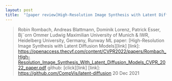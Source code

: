```yaml
---
layout: post
title:  "[paper review]High-Resolution Image Synthesis with Latent Diffusion Models"
---
```


> Robin Rombach, Andreas Blattmann, Dominik Lorenz, Patrick Esser, Bj¨orn Ommer
> Ludwig Maximilian University of Munich & IWR, Heidelberg University, Germany, Runway ML
> paper: [High-Resolution Image Synthesis with Latent Diffusion Models][link]
[link]: https://openaccess.thecvf.com/content/CVPR2022/papers/Rombach_High-Resolution_Image_Synthesis_With_Latent_Diffusion_Models_CVPR_2022_paper.pdf
> github: [click][link]
[link]: https://github.com/CompVis/latent-diffusion
> 20 Dec 2021

